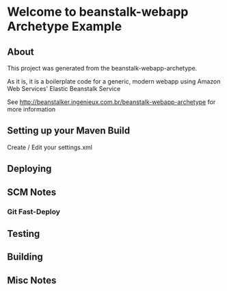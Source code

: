 # Welcome to beanstalk-webapp Archetype Example

## About

This project was generated from the beanstalk-webapp-archetype. 

As it is, it is a boilerplate code for a generic, modern webapp using Amazon Web Services' Elastic Beanstalk Service 

See http://beanstalker.ingenieux.com.br/beanstalk-webapp-archetype for more information

## Setting up your Maven Build

Create / Edit your settings.xml

## Deploying

## SCM Notes

### Git Fast-Deploy

## Testing

## Building

## Misc Notes

